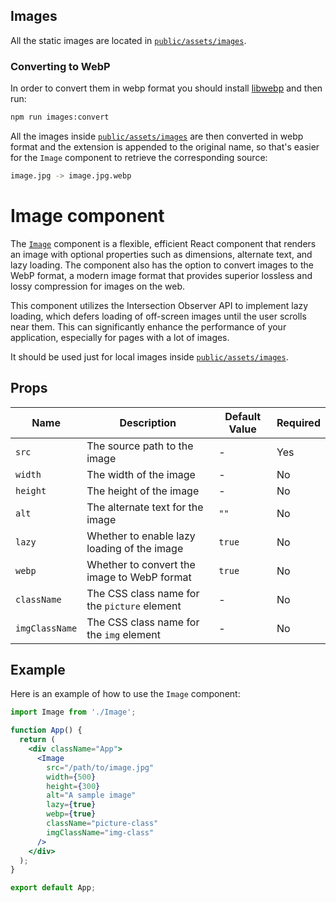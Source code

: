 ## Images

All the static images are located in [`public/assets/images`](../../public/assets/images/).

### Converting to WebP

In order to convert them in webp format you should install [libwebp](https://developers.google.com/speed/webp/download) and then run:

```bash
npm run images:convert
```

All the images inside [`public/assets/images`](../../public/assets/images/) are then converted in webp format and the extension is appended to the original name, so that's easier for the `Image` component to retrieve the corresponding source:

```bash
image.jpg -> image.jpg.webp
```

# Image component

The [`Image`](../../src/components/client/Image.tsx) component is a flexible, efficient React component that renders an image with optional properties such as dimensions, alternate text, and lazy loading. The component also has the option to convert images to the WebP format, a modern image format that provides superior lossless and lossy compression for images on the web.

This component utilizes the Intersection Observer API to implement lazy loading, which defers loading of off-screen images until the user scrolls near them. This can significantly enhance the performance of your application, especially for pages with a lot of images.

It should be used just for local images inside [`public/assets/images`](../../public/assets/images/).

## Props

| Name          | Description                                       | Default Value | Required |
|---------------|---------------------------------------------------|---------------|----------|
| `src`         | The source path to the image                      | -             | Yes      |
| `width`       | The width of the image                            | -             | No       |
| `height`      | The height of the image                           | -             | No       |
| `alt`         | The alternate text for the image                  | `""`          | No       |
| `lazy`        | Whether to enable lazy loading of the image       | `true`        | No       |
| `webp`        | Whether to convert the image to WebP format       | `true`        | No       |
| `className`   | The CSS class name for the `picture` element      | -             | No       |
| `imgClassName`| The CSS class name for the `img` element          | -             | No       |


## Example
Here is an example of how to use the `Image` component:

```jsx
import Image from './Image';

function App() {
  return (
    <div className="App">
      <Image
        src="/path/to/image.jpg"
        width={500}
        height={300}
        alt="A sample image"
        lazy={true}
        webp={true}
        className="picture-class"
        imgClassName="img-class"
      />
    </div>
  );
}

export default App;
```


